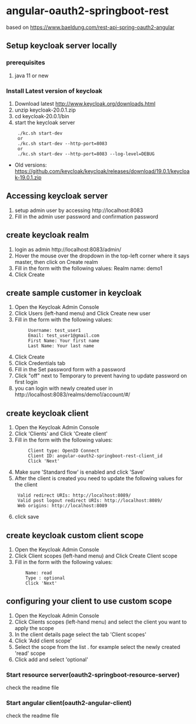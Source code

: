 # angular-oauth2-springboot-rest

based on https://www.baeldung.com/rest-api-spring-oauth2-angular

## Setup keycloak server locally 

### prerequisites
1.  java 11 or new

### Install Latest version of keycloak
1. Download latest http://www.keycloak.org/downloads.html
2. unzip keycloak-20.0.1.zip
3. cd keycloak-20.0.1/bin
4. start the keycloak server 
   ```
    ./kc.sh start-dev
    or
    ./kc.sh start-dev --http-port=8083
    or
    ./kc.sh start-dev --http-port=8083 --log-level=DEBUG
    ```

* Old versions: https://github.com/keycloak/keycloak/releases/download/19.0.1/keycloak-19.0.1.zip

## Accessing keycloak server
1. setup admin user by accessing http://localhost:8083
2. Fill in the admin user password and confirmation password

## create keycloak realm
1. login as admin http://localhost:8083/admin/
2. Hover the mouse over the dropdown in the top-left corner where it says master, then click on Create realm
3. Fill in the form with the following values:
        Realm name: demo1
4. Click Create

## create sample customer in keycloak
1. Open the Keycloak Admin Console
2. Click Users (left-hand menu) and Click Create new user
3. Fill in the form with the following values:
   ```
        Username: test_user1
        Email: test_user1@gmail.com
        First Name: Your first name
        Last Name: Your last name
    ```
4. Click Create
5. Click Credentials tab
6. Fill in the Set password form with a password
7. Click "off" next to Temporary to prevent having to update password on first login
8. you can login with newly created user in http://localhost:8083/realms/demo1/account/#/

## create keycloak client
1. Open the Keycloak Admin Console
2. Click 'Clients' and Click 'Create client'
3. Fill in the form with the following values:
   ```
        Client type: OpenID Connect
        Client ID: angular-oauth2-springboot-rest-client_id
        Click 'Next'
   ```
4. Make sure 'Standard flow' is enabled and click 'Save'
5. After the client is created you need to update the following values for the client
   ```
    Valid redirect URIs: http://localhost:8089/
    Valid post logout redirect URIs: http://localhost:8089/
    Web origins: http://localhost:8089
    ```
6. click save

## create keycloak custom client scope
1. Open the Keycloak Admin Console
2. Click Client scopes (left-hand menu) and Click Create Client scope
3. Fill in the form with the following values:
    ```
        Name: read
        Type : optional
        Click 'Next'
   ```
## configuring your client to use custom scope
1. Open the Keycloak Admin Console
2. Click Clients scopes (left-hand menu) and select the client you want to apply the scope
3. In the client details page select the tab 'Client scopes'
4. Click 'Add client scope' 
5. Select the scope from the list . for example select the newly created 'read' scope
6. Click add and select 'optional' 


### Start resource server(oauth2-springboot-resource-server)
check the readme file

### Start angular client(oauth2-angular-client)
check the readme file




